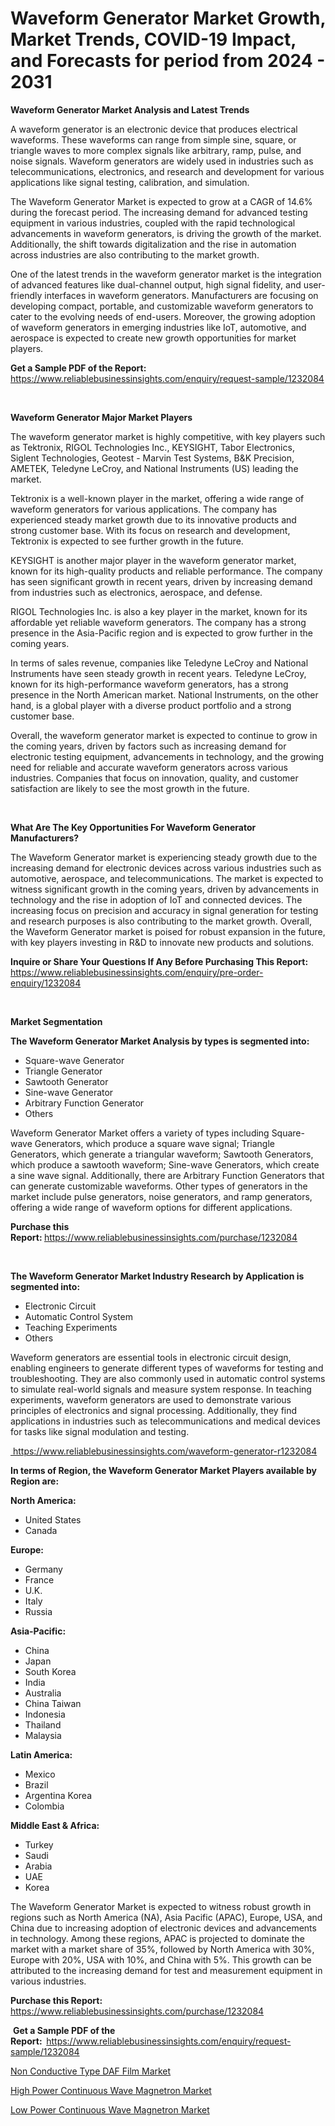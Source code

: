 <p><h1>Waveform Generator Market Growth, Market Trends, COVID-19 Impact, and Forecasts for period from 2024 - 2031</h1></p><p><strong>Waveform Generator Market Analysis and Latest Trends</strong></p>
<p><p>A waveform generator is an electronic device that produces electrical waveforms. These waveforms can range from simple sine, square, or triangle waves to more complex signals like arbitrary, ramp, pulse, and noise signals. Waveform generators are widely used in industries such as telecommunications, electronics, and research and development for various applications like signal testing, calibration, and simulation.</p><p>The Waveform Generator Market is expected to grow at a CAGR of 14.6% during the forecast period. The increasing demand for advanced testing equipment in various industries, coupled with the rapid technological advancements in waveform generators, is driving the growth of the market. Additionally, the shift towards digitalization and the rise in automation across industries are also contributing to the market growth.</p><p>One of the latest trends in the waveform generator market is the integration of advanced features like dual-channel output, high signal fidelity, and user-friendly interfaces in waveform generators. Manufacturers are focusing on developing compact, portable, and customizable waveform generators to cater to the evolving needs of end-users. Moreover, the growing adoption of waveform generators in emerging industries like IoT, automotive, and aerospace is expected to create new growth opportunities for market players.</p></p>
<p><strong>Get a Sample PDF of the Report:&nbsp;</strong> <a href="https://www.reliablebusinessinsights.com/enquiry/request-sample/1232084">https://www.reliablebusinessinsights.com/enquiry/request-sample/1232084</a></p>
<p>&nbsp;</p>
<p><strong>Waveform Generator Major Market Players</strong></p>
<p><p>The waveform generator market is highly competitive, with key players such as Tektronix, RIGOL Technologies Inc., KEYSIGHT, Tabor Electronics, Siglent Technologies, Geotest - Marvin Test Systems, B&K Precision, AMETEK, Teledyne LeCroy, and National Instruments (US) leading the market.</p><p>Tektronix is a well-known player in the market, offering a wide range of waveform generators for various applications. The company has experienced steady market growth due to its innovative products and strong customer base. With its focus on research and development, Tektronix is expected to see further growth in the future.</p><p>KEYSIGHT is another major player in the waveform generator market, known for its high-quality products and reliable performance. The company has seen significant growth in recent years, driven by increasing demand from industries such as electronics, aerospace, and defense.</p><p>RIGOL Technologies Inc. is also a key player in the market, known for its affordable yet reliable waveform generators. The company has a strong presence in the Asia-Pacific region and is expected to grow further in the coming years.</p><p>In terms of sales revenue, companies like Teledyne LeCroy and National Instruments have seen steady growth in recent years. Teledyne LeCroy, known for its high-performance waveform generators, has a strong presence in the North American market. National Instruments, on the other hand, is a global player with a diverse product portfolio and a strong customer base.</p><p>Overall, the waveform generator market is expected to continue to grow in the coming years, driven by factors such as increasing demand for electronic testing equipment, advancements in technology, and the growing need for reliable and accurate waveform generators across various industries. Companies that focus on innovation, quality, and customer satisfaction are likely to see the most growth in the future.</p></p>
<p>&nbsp;</p>
<p><strong>What Are The Key Opportunities For Waveform Generator Manufacturers?</strong></p>
<p><p>The Waveform Generator market is experiencing steady growth due to the increasing demand for electronic devices across various industries such as automotive, aerospace, and telecommunications. The market is expected to witness significant growth in the coming years, driven by advancements in technology and the rise in adoption of IoT and connected devices. The increasing focus on precision and accuracy in signal generation for testing and research purposes is also contributing to the market growth. Overall, the Waveform Generator market is poised for robust expansion in the future, with key players investing in R&D to innovate new products and solutions.</p></p>
<p><strong>Inquire or Share Your Questions If Any Before Purchasing This Report:</strong> <a href="https://www.reliablebusinessinsights.com/enquiry/pre-order-enquiry/1232084">https://www.reliablebusinessinsights.com/enquiry/pre-order-enquiry/1232084</a></p>
<p>&nbsp;</p>
<p><strong>Market Segmentation</strong></p>
<p><strong>The Waveform Generator Market Analysis by types is segmented into:</strong></p>
<p><ul><li>Square-wave Generator</li><li>Triangle Generator</li><li>Sawtooth Generator</li><li>Sine-wave Generator</li><li>Arbitrary Function Generator</li><li>Others</li></ul></p>
<p><p>Waveform Generator Market offers a variety of types including Square-wave Generators, which produce a square wave signal; Triangle Generators, which generate a triangular waveform; Sawtooth Generators, which produce a sawtooth waveform; Sine-wave Generators, which create a sine wave signal. Additionally, there are Arbitrary Function Generators that can generate customizable waveforms. Other types of generators in the market include pulse generators, noise generators, and ramp generators, offering a wide range of waveform options for different applications.</p></p>
<p><strong>Purchase this Report:&nbsp;</strong><a href="https://www.reliablebusinessinsights.com/purchase/1232084">https://www.reliablebusinessinsights.com/purchase/1232084</a></p>
<p>&nbsp;</p>
<p><strong>The Waveform Generator Market Industry Research by Application is segmented into:</strong></p>
<p><ul><li>Electronic Circuit</li><li>Automatic Control System</li><li>Teaching Experiments</li><li>Others</li></ul></p>
<p><p>Waveform generators are essential tools in electronic circuit design, enabling engineers to generate different types of waveforms for testing and troubleshooting. They are also commonly used in automatic control systems to simulate real-world signals and measure system response. In teaching experiments, waveform generators are used to demonstrate various principles of electronics and signal processing. Additionally, they find applications in industries such as telecommunications and medical devices for tasks like signal modulation and testing.</p></p>
<p><a href="https://www.reliablebusinessinsights.com/waveform-generator-r1232084">&nbsp;https://www.reliablebusinessinsights.com/waveform-generator-r1232084</a></p>
<p><strong>In terms of Region, the Waveform Generator Market Players available by Region are:</strong></p>
<p>
    <p> <strong> North America: </strong>
        <ul>
            <li>United States</li>
            <li>Canada</li>
        </ul>
        </p> 
    <p> <strong> Europe: </strong>
        <ul>
            <li>Germany</li>
            <li>France</li>
            <li>U.K.</li>
            <li>Italy</li>
            <li>Russia</li>
        </ul>
        </p> 
    <p> <strong> Asia-Pacific: </strong>
        <ul>
            <li>China</li>
            <li>Japan</li>
            <li>South Korea</li>
            <li>India</li>
            <li>Australia</li>
            <li>China Taiwan</li>
            <li>Indonesia</li>
            <li>Thailand</li>
            <li>Malaysia</li>
        </ul>
        </p> 
    <p> <strong> Latin America: </strong>
        <ul>
            <li>Mexico</li>
            <li>Brazil</li>
            <li>Argentina Korea</li>
            <li>Colombia</li>
        </ul>
        </p> 
    <p> <strong> Middle East & Africa: </strong>
        <ul>
            <li>Turkey</li>
            <li>Saudi</li>
            <li>Arabia</li>
            <li>UAE</li>
            <li>Korea</li>
        </ul>
    </p>
    </p>
<p><p>The Waveform Generator Market is expected to witness robust growth in regions such as North America (NA), Asia Pacific (APAC), Europe, USA, and China due to increasing adoption of electronic devices and advancements in technology. Among these regions, APAC is projected to dominate the market with a market share of 35%, followed by North America with 30%, Europe with 20%, USA with 10%, and China with 5%. This growth can be attributed to the increasing demand for test and measurement equipment in various industries.</p></p>
<p><strong>Purchase this Report: </strong><a href="https://www.reliablebusinessinsights.com/purchase/1232084">https://www.reliablebusinessinsights.com/purchase/1232084</a></p>
<p>&nbsp;<strong>Get a Sample PDF of the Report:&nbsp;&nbsp;</strong><a href="https://www.reliablebusinessinsights.com/enquiry/request-sample/1232084">https://www.reliablebusinessinsights.com/enquiry/request-sample/1232084</a></p>
<p><strong></strong></p>
<p><p><a href="https://github.com/victoralsop8899/Market-Research-Report-List-1/blob/main/non-conductive-type-daf-film-market.md">Non Conductive Type DAF Film Market</a></p><p><a href="https://github.com/saplakhanom821/Market-Research-Report-List-1/blob/main/high-power-continuous-wave-magnetron-market.md">High Power Continuous Wave Magnetron Market</a></p><p><a href="https://github.com/rasaunharrison331/Market-Research-Report-List-1/blob/main/low-power-continuous-wave-magnetron-market.md">Low Power Continuous Wave Magnetron Market</a></p></p>